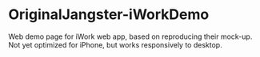# OriginalJangster-iWorkDemo
Web demo page for iWork
web app, based on reproducing their mock-up. Not yet optimized for iPhone, but works responsively to desktop.
